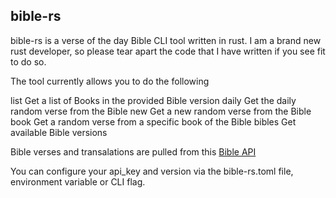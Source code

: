## bible-rs

bible-rs is a verse of the day Bible CLI tool written in rust.  I am a brand new 
rust developer, so please tear apart the code that I have written if you see fit 
to do so.  

The tool currently allows you to do the following

  list    Get a list of Books in the provided Bible version
  daily   Get the daily random verse from the Bible
  new     Get a new random verse from the Bible
  book    Get a random verse from a specific book of the Bible
  bibles  Get available Bible versions


Bible verses and transalations are pulled from this [Bible API](#https://docs.api.bible/)

You can configure your api_key and version via the bible-rs.toml file, environment variable 
or CLI flag.  



